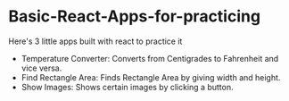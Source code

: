 # Basic-React-Apps-for-practicing
Here's 3 little apps built with react to practice it

- Temperature Converter: Converts from Centigrades to Fahrenheit and vice versa.
- Find Rectangle Area: Finds Rectangle Area by giving width and height.
- Show Images: Shows certain images by clicking a button.
